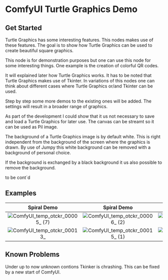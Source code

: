 # ComfyUI Turtle Graphics Demo

## Get Started

Turtle Graphics has some interesting features. This nodes makes use of these features. The goal is to show
how Turtle Graphics can be used to create beautiful square graphics.

This node is for demonstration purposes but one can use this node for some interesting things. One example
is the creation of colorful QR codes. 

It will explained later how Turtle Graphics works. It has to be noted that Turtle Graphics makes use of Tkinter.
In variations of this nodes one can think about different cases where Turtle Graphics or/and Tkinter can be used.

Step by step some more demos to the existing ones will be added. The settings will result in a broader range of
graphics. 

As part of the development I could show that it us not necessary to save and load a Turtle Graphics for later
use. The canvas can be streamt so it can be used as Pil image.

The background of a Turtle Graphics image is by default white. This is right independent from the background 
of the screen where the graphics is drawn. By use of Jumpy this white background can be removed with a 
background of personal choice.

If the background is exchanged by a black background it us also possible to remove the background.

to be cont`d

## Examples

Spiral Demo            | Spiral Demo        |   Spiral Demo
:-------------------------:|:-------------------------: | :----------------------------------:
![ComfyUI_temp_otckr_00005_ (7)](https://github.com/user-attachments/assets/5d3bcd8a-24ab-43d7-99e3-d29c0f38cef9) | ![ComfyUI_temp_otckr_00006_ (2)](https://github.com/user-attachments/assets/2db35f0b-4219-4007-afc3-856d729900d1) | ![ComfyUI_temp_otckr_00010_ (4)](https://github.com/user-attachments/assets/ef0e5a23-2228-4a34-863d-d2b0b47188cb)
![ComfyUI_temp_otckr_00013_](https://github.com/user-attachments/assets/b03ca5e8-6a57-4665-b1fe-baa39944432a) | ![ComfyUI_temp_otckr_00015_ (1)](https://github.com/user-attachments/assets/62d14758-3954-4ed7-b204-0958ef0e0d41) | ![ComfyUI_temp_otckr_00016_](https://github.com/user-attachments/assets/b29f3a54-c7ec-477b-8d7f-f4aba416c81f)




## Known Problems

Under up to now unknown contions Tkinker is chrashing. This can be fixed by a new start of ComfyUI.

